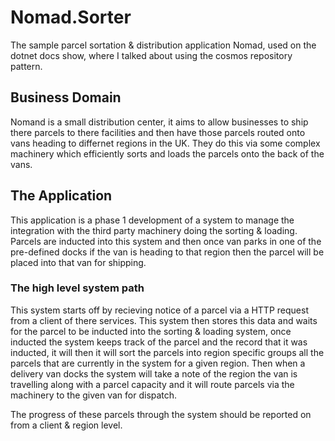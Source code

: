 # Nomad.Sorter
The sample parcel sortation &amp; distribution application Nomad, used on the dotnet docs show, where I talked about using the cosmos repository pattern.

## Business Domain

Nomand is a small distribution center, it aims to allow businesses to ship there parcels to there facilities and then have those parcels routed onto vans heading to differnet regions in the UK. They do this via some complex machinery which efficiently sorts and loads the parcels onto the back of the vans.

## The Application

This application is a phase 1 development of a system to manage the integration with the third party machinery doing the sorting & loading. Parcels are inducted into this system and then once van parks in one of the pre-defined docks if the van is heading to that region then the parcel will be placed into that van for shipping.

### The high level system path

This system starts off by recieving notice of a parcel via a HTTP request from a client of there services. This system then stores this data and waits for the parcel to be inducted into the sorting & loading system, once inducted the system keeps track of the parcel and the record that it was inducted, it will then it will sort the parcels into region specific groups all the parcels that are currently in the system for a given region. Then when a delivery van docks the system will take a note of the region the van is travelling along with a parcel capacity and it will route parcels via the machinery to the given van for dispatch. 

The progress of these parcels through the system should be reported on from a client & region level.

